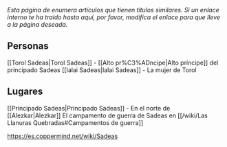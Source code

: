 *Esta página de  enumera artículos que tienen títulos similares.  Si un enlace interno te ha traído hasta aquí, por favor, modifica el enlace para que lleve a la página deseada.*

## Personas
[[Torol Sadeas\|Torol Sadeas]] - [[Alto pr%C3%ADncipe\|Alto príncipe]] del principado Sadeas
[[Ialai Sadeas\|Ialai Sadeas]] - La mujer de Torol
## Lugares
[[Principado Sadeas\|Principado Sadeas]] - En el norte de [[Alezkar\|Alezkar]]
El campamento de guerra de Sadeas en [[/wiki/Las Llanuras Quebradas#Campamentos de guerra]]


https://es.coppermind.net/wiki/Sadeas